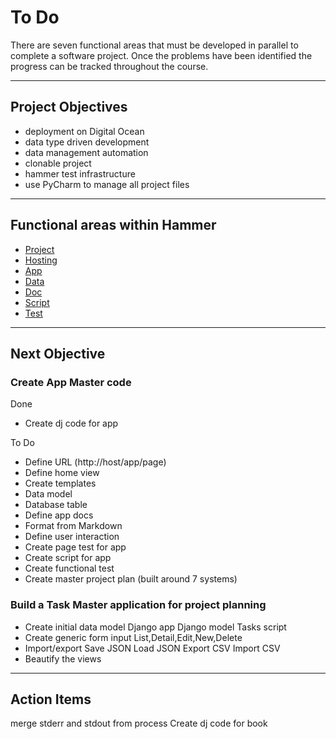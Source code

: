 # To Do
There are seven functional areas that must be developed in parallel to complete
a software project.  Once the problems have been identified the progress can
be tracked throughout the course.


---

## Project Objectives

* deployment on Digital Ocean
* data type driven development
* data management automation
* clonable project
* hammer test infrastructure
* use PyCharm to manage all project files

---

## Functional areas within Hammer

* [Project](ToDo_Project.md)
* [Hosting](ToDo_Hosting.md)
* [App](ToDo_App.md)
* [Data](ToDo_Data.md)
* [Doc](ToDo_Doc.md)
* [Script](ToDo_Script.md)
* [Test](ToDo_Test.md)

---

## Next Objective

### Create App Master code

Done

* Create dj code for app

To Do

* Define URL (http://host/app/page)
* Define home view
* Create templates
* Data model
* Database table
* Define app docs
* Format from Markdown
* Define user interaction
* Create page test for app
* Create script for app
* Create functional test
* Create master project plan (built around 7 systems)

### Build a Task Master application for project planning

* Create initial data model
    Django app
    Django model
    Tasks script
* Create generic form input
    List,Detail,Edit,New,Delete
* Import/export
    Save JSON
    Load JSON
    Export CSV
    Import CSV
* Beautify the views


---

## Action Items

merge stderr and stdout from process
Create dj code for book

